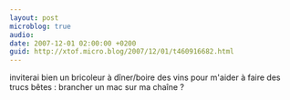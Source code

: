 ```yaml
---
layout: post
microblog: true
audio: 
date: 2007-12-01 02:00:00 +0200
guid: http://xtof.micro.blog/2007/12/01/t460916682.html
---
```

inviterai bien un bricoleur à dîner/boire des vins pour m'aider à faire des trucs bêtes :  brancher un mac sur ma chaîne ?
